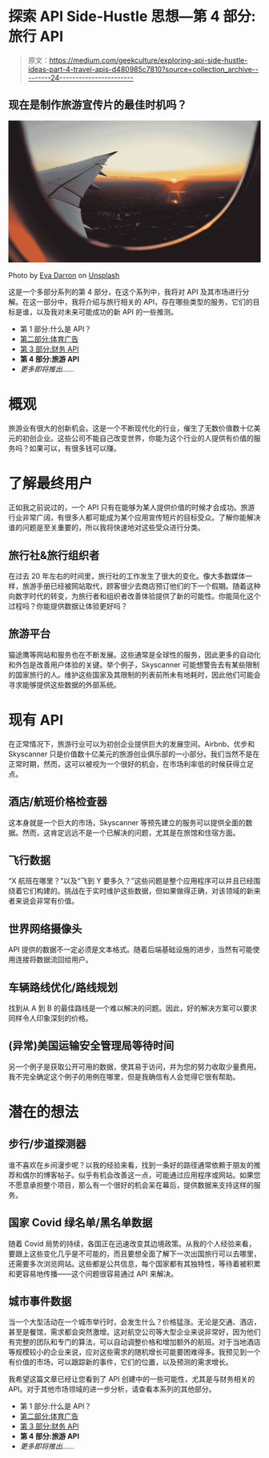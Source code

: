 # 探索 API Side-Hustle 思想—第 4 部分:旅行 API

> 原文：<https://medium.com/geekculture/exploring-api-side-hustle-ideas-part-4-travel-apis-d480985c7810?source=collection_archive---------24----------------------->

## 现在是制作旅游宣传片的最佳时机吗？

![](img/7277b11951cb6775ad4fe7643d42756e.png)

Photo by [Eva Darron](https://unsplash.com/@evadarron?utm_source=medium&utm_medium=referral) on [Unsplash](https://unsplash.com?utm_source=medium&utm_medium=referral)

这是一个多部分系列的第 4 部分，在这个系列中，我将对 API 及其市场进行分解。在这一部分中，我将介绍与旅行相关的 API，存在哪些类型的服务，它们的目标是谁，以及我对未来可能成功的新 API 的一些推测。

*   第 1 部分:什么是 API？
*   [第二部分:体育广告](/@andthirlwell/exploring-api-side-hustle-ideas-part-2-sports-apis-38440c76bb02)
*   [第 3 部分:财务 API](/@andthirlwell/exploring-api-side-hustle-ideas-part-3-finance-apis-40df94f13f93)
*   **第 4 部分:旅游 API**
*   *更多即将推出……*

# 概观

旅游业有很大的创新机会。这是一个不断现代化的行业，催生了无数价值数十亿美元的初创企业。这些公司不能自己改变世界，你能为这个行业的人提供有价值的服务吗？如果可以，有很多钱可以赚。

# 了解最终用户

正如我之前说过的，一个 API 只有在能够为某人提供价值的时候才会成功。旅游行业非常广阔，有很多人都可能成为某个应用宣传短片的目标受众。了解你能解决谁的问题是至关重要的，所以我将快速地对这些受众进行分类。

## **旅行社&旅行组织者**

在过去 20 年左右的时间里，旅行社的工作发生了很大的变化。像大多数媒体一样，旅游手册已经被网站取代，顾客很少去商店预订他们的下一个假期。随着这种向数字时代的转变，为旅行者和组织者改善体验提供了新的可能性。你能简化这个过程吗？你能提供数据让体验更好吗？

## **旅游平台**

猫途鹰等网站和服务也在不断发展。这些通常是全球性的服务，因此更多的自动化和外包是改善用户体验的关键。举个例子，Skyscanner 可能想警告去有某些限制的国家旅行的人。维护这些国家及其限制的列表前所未有地耗时，因此他们可能会寻求能够提供这些数据的外部系统。

# 现有 API

在正常情况下，旅游行业可以为初创企业提供巨大的发展空间。Airbnb、优步和 Skyscanner 只是价值数十亿美元的旅游创业俱乐部的一小部分。我们当然不是在正常时期，然而，这可以被视为一个很好的机会，在市场利率低的时候获得立足点。

## **酒店/航班价格检查器**

这本身就是一个巨大的市场，Skyscanner 等预先建立的服务可以提供全面的数据。然而，这肯定远远不是一个已解决的问题，尤其是在旅馆和住宿方面。

## **飞行数据**

“X 航班在哪里？”以及“飞到 Y 要多久？”这些问题是整个应用程序可以并且已经围绕着它们构建的。挑战在于实时维护这些数据，但如果做得正确，对该领域的新来者来说会非常有价值。

## **世界网络摄像头**

API 提供的数据不一定必须是文本格式。随着后端基础设施的进步，当然有可能使用连接将数据流回给用户。

## **车辆路线优化/路线规划**

找到从 A 到 B 的最佳路线是一个难以解决的问题。因此，好的解决方案可以要求同样令人印象深刻的价格。

## **(异常)美国运输安全管理局等待时间**

另一个例子是获取公开可用的数据，使其易于访问，并为您的努力收取少量费用。我不完全确定这个例子的用例在哪里，但是我确信有人会觉得它很有帮助。

# 潜在的想法

## **步行/步道探测器**

谁不喜欢在乡间漫步呢？以我的经验来看，找到一条好的路径通常依赖于朋友的推荐和偶尔的博客帖子。似乎有机会改善这一点，可能通过应用程序或网站。如果您不愿意承担整个项目，那么有一个很好的机会呆在幕后，提供数据来支持这样的服务。

## **国家 Covid 绿名单/黑名单数据**

随着 Covid 局势的持续，各国正在迅速改变其边境政策。从我的个人经验来看，要跟上这些变化几乎是不可能的，而且要想全面了解下一次出国旅行可以去哪里，还需要多次浏览网站。这些都是公共信息，每个国家都有其独特性，等待着被积累和更容易地传播——这个问题很容易通过 API 来解决。

## 城市事件数据

当一个大型活动在一个城市举行时，会发生什么？价格猛涨。无论是交通、酒店，甚至是餐馆，需求都会突然激增。这对航空公司等大型企业来说非常好，因为他们有完整的团队和专门的算法，可以自动调整价格和增加额外的航班。对于当地酒店等规模较小的企业来说，应对这些需求的随机增长可能要困难得多。我预见到一个有价值的市场，可以跟踪新的事件，它们的位置，以及预测的需求增长。

我希望这篇文章已经让您看到了 API 创建中的一些可能性，尤其是与财务相关的 API。对于其他市场领域的进一步分析，请查看本系列的其他部分。

*   第 1 部分:什么是 API？
*   [第二部分:体育广告](/@andthirlwell/exploring-api-side-hustle-ideas-part-2-sports-apis-38440c76bb02)
*   [第 3 部分:财务 API](/@andthirlwell/exploring-api-side-hustle-ideas-part-3-finance-apis-40df94f13f93)
*   **第 4 部分:旅游 API**
*   *更多即将推出……*